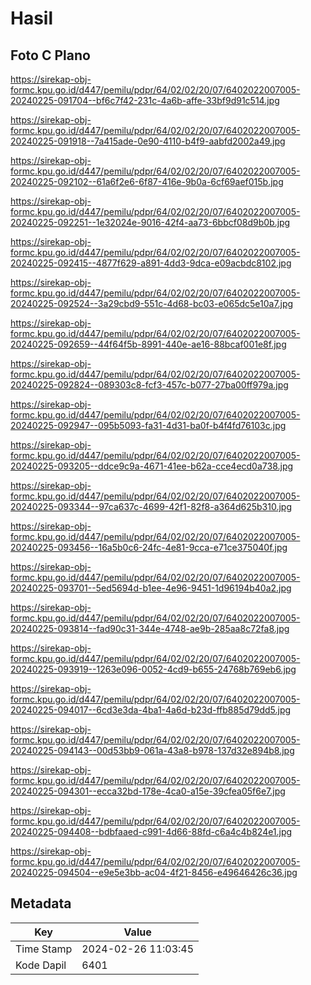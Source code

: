 # Hasil

## Foto C Plano

https://sirekap-obj-formc.kpu.go.id/d447/pemilu/pdpr/64/02/02/20/07/6402022007005-20240225-091704--bf6c7f42-231c-4a6b-affe-33bf9d91c514.jpg

https://sirekap-obj-formc.kpu.go.id/d447/pemilu/pdpr/64/02/02/20/07/6402022007005-20240225-091918--7a415ade-0e90-4110-b4f9-aabfd2002a49.jpg

https://sirekap-obj-formc.kpu.go.id/d447/pemilu/pdpr/64/02/02/20/07/6402022007005-20240225-092102--61a6f2e6-6f87-416e-9b0a-6cf69aef015b.jpg

https://sirekap-obj-formc.kpu.go.id/d447/pemilu/pdpr/64/02/02/20/07/6402022007005-20240225-092251--1e32024e-9016-42f4-aa73-6bbcf08d9b0b.jpg

https://sirekap-obj-formc.kpu.go.id/d447/pemilu/pdpr/64/02/02/20/07/6402022007005-20240225-092415--4877f629-a891-4dd3-9dca-e09acbdc8102.jpg

https://sirekap-obj-formc.kpu.go.id/d447/pemilu/pdpr/64/02/02/20/07/6402022007005-20240225-092524--3a29cbd9-551c-4d68-bc03-e065dc5e10a7.jpg

https://sirekap-obj-formc.kpu.go.id/d447/pemilu/pdpr/64/02/02/20/07/6402022007005-20240225-092659--44f64f5b-8991-440e-ae16-88bcaf001e8f.jpg

https://sirekap-obj-formc.kpu.go.id/d447/pemilu/pdpr/64/02/02/20/07/6402022007005-20240225-092824--089303c8-fcf3-457c-b077-27ba00ff979a.jpg

https://sirekap-obj-formc.kpu.go.id/d447/pemilu/pdpr/64/02/02/20/07/6402022007005-20240225-092947--095b5093-fa31-4d31-ba0f-b4f4fd76103c.jpg

https://sirekap-obj-formc.kpu.go.id/d447/pemilu/pdpr/64/02/02/20/07/6402022007005-20240225-093205--ddce9c9a-4671-41ee-b62a-cce4ecd0a738.jpg

https://sirekap-obj-formc.kpu.go.id/d447/pemilu/pdpr/64/02/02/20/07/6402022007005-20240225-093344--97ca637c-4699-42f1-82f8-a364d625b310.jpg

https://sirekap-obj-formc.kpu.go.id/d447/pemilu/pdpr/64/02/02/20/07/6402022007005-20240225-093456--16a5b0c6-24fc-4e81-9cca-e71ce375040f.jpg

https://sirekap-obj-formc.kpu.go.id/d447/pemilu/pdpr/64/02/02/20/07/6402022007005-20240225-093701--5ed5694d-b1ee-4e96-9451-1d96194b40a2.jpg

https://sirekap-obj-formc.kpu.go.id/d447/pemilu/pdpr/64/02/02/20/07/6402022007005-20240225-093814--fad90c31-344e-4748-ae9b-285aa8c72fa8.jpg

https://sirekap-obj-formc.kpu.go.id/d447/pemilu/pdpr/64/02/02/20/07/6402022007005-20240225-093919--1263e096-0052-4cd9-b655-24768b769eb6.jpg

https://sirekap-obj-formc.kpu.go.id/d447/pemilu/pdpr/64/02/02/20/07/6402022007005-20240225-094017--6cd3e3da-4ba1-4a6d-b23d-ffb885d79dd5.jpg

https://sirekap-obj-formc.kpu.go.id/d447/pemilu/pdpr/64/02/02/20/07/6402022007005-20240225-094143--00d53bb9-061a-43a8-b978-137d32e894b8.jpg

https://sirekap-obj-formc.kpu.go.id/d447/pemilu/pdpr/64/02/02/20/07/6402022007005-20240225-094301--ecca32bd-178e-4ca0-a15e-39cfea05f6e7.jpg

https://sirekap-obj-formc.kpu.go.id/d447/pemilu/pdpr/64/02/02/20/07/6402022007005-20240225-094408--bdbfaaed-c991-4d66-88fd-c6a4c4b824e1.jpg

https://sirekap-obj-formc.kpu.go.id/d447/pemilu/pdpr/64/02/02/20/07/6402022007005-20240225-094504--e9e5e3bb-ac04-4f21-8456-e49646426c36.jpg


## Metadata

| Key        | Value               |
| ---------- | ------------------- |
| Time Stamp | 2024-02-26 11:03:45 |
| Kode Dapil | 6401                |




